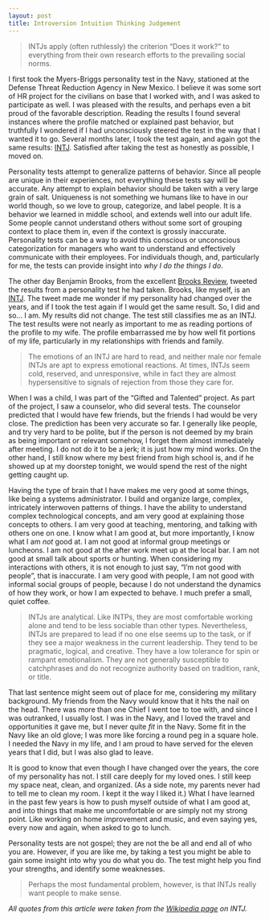 ```yaml
---
layout: post
title: Introversion Intuition Thinking Judgement
---
```


>INTJs apply (often ruthlessly) the criterion &#8220;Does it work?&#8221; to everything from their own research efforts to the prevailing social norms.

I first took the Myers-Briggs personality test in the Navy, stationed at the Defense Threat Reduction Agency in New Mexico. I believe it was some sort of HR project for the civilians on base that I worked with, and I was asked to participate as well. I was pleased with the results, and perhaps even a bit proud of the favorable description. Reading the results I found several instances where the profile matched or explained past behavior, but truthfully I wondered if I had unconsciously steered the test in the way that I wanted it to go. Several months later, I took the test again, and again got the same results: [INTJ](https://secure.wikimedia.org/wikipedia/en/wiki/INTJ). Satisfied after taking the test as honestly as possible, I moved on.

Personality tests attempt to generalize patterns of behavior. Since all people are unique in their experiences, not everything these tests say will be accurate. Any attempt to explain behavior should be taken with a very large grain of salt. Uniqueness is not something we humans like to have in our world though, so we love to group, categorize, and label people. It is a behavior we learned in middle school, and extends well into our adult life. Some people cannot understand others without some sort of grouping context to place them in, even if the context is grossly inaccurate. Personality tests can be a way to avoid this conscious or unconscious categorization for managers who want to understand and effectively communicate with their employees. For individuals though, and, particularly for me, the tests can provide insight into *why I do the things I do*. 

The other day Benjamin Brooks, from the excellent [Brooks Review](http://brooksreview.net/), tweeted the results from a personality test he had taken. Brooks, like myself, is an [INTJ](https://twitter.com/#!/BenjaminBrooks/status/55050601888890880). The tweet made me wonder if my personality had changed over the years, and if I took the test again if I would get the same result. So, I did and so&#8230; I am. My results did not change. The test still classifies me as an INTJ. The test results were not nearly as important to me as reading portions of the profile to my wife. The profile embarrassed me by how well fit portions of my life, particularly in my relationships with friends and family. 

>The emotions of an INTJ are hard to read, and neither male nor female INTJs are apt to express emotional reactions. At times, INTJs seem cold, reserved, and unresponsive, while in fact they are almost hypersensitive to signals of rejection from those they care for.

When I was a child, I was part of the &#8220;Gifted and Talented&#8221; project. As part of the project, I saw a counselor, who did several tests. The counselor predicted that I would have few friends, but the friends I had would be very close. The prediction has been very accurate so far. I generally like people, and try very hard to be polite, but if the person is not deemed by my brain as being important or relevant somehow, I forget them almost immediately after meeting. I do not do it to be a jerk; it is just how my mind works. On the other hand, I still know where my best friend from high school is, and if he showed up at my doorstep tonight, we would spend the rest of the night getting caught up. 

Having the type of brain that I have makes me very good at some things, like being a systems administrator. I build and organize large, complex, intricately interwoven patterns of things. I have the ability to understand complex technological concepts, and am very good at explaining those concepts to others. I am very good at teaching, mentoring, and talking with others one on one. I know what I am good at, but more importantly, I know what I am *not* good at. I am not good at informal group meetings or luncheons. I am not good at the after work meet up at the local bar. I am not good at small talk about sports or hunting. When considering my interactions with others, it is not enough to just say, &#8220;I&#8217;m not good with people&#8221;, that is inaccurate. I am very good with people, I am not good with informal social groups of people, because I do not understand the dynamics of how they work, or how I am expected to behave. I much prefer a small, quiet coffee.  

>INTJs are analytical. Like INTPs, they are most comfortable working alone and tend to be less sociable than other types. Nevertheless, INTJs are prepared to lead if no one else seems up to the task, or if they see a major weakness in the current leadership. They tend to be pragmatic, logical, and creative. They have a low tolerance for spin or rampant emotionalism. They are not generally susceptible to catchphrases and do not recognize authority based on tradition, rank, or title.

That last sentence might seem out of place for me, considering my military background. My friends from the Navy would know that it hits the nail on the head. There was more than one Chief I went toe to toe with, and since I was outranked, I usually lost. I was in the Navy, and I loved the travel and opportunities it gave me, but I never quite *fit* in the Navy. Some fit in the Navy like an old glove; I was more like forcing a round peg in a square hole. I needed the Navy in my life, and I am proud to have served for the eleven years that I did, but I was also glad to leave.

It is good to know that even though I have changed over the years, the core of my personality has not. I still care deeply for my loved ones. I still keep my space neat, clean, and organized. (As a side note, my parents never had to tell me to clean my room. I kept it the way I liked it.) What I have learned in the past few years is how to push myself outside of what I am good at, and into things that make me uncomfortable or are simply not my strong point. Like working on home improvement and music, and even saying yes, every now and again, when asked to go to lunch.

Personality tests are not gospel; they are not the be all and end all of who you are. However, if you are like me, by taking a test you might be able to gain some insight into why you do what you do. The test might help you find your strengths, and identify some weaknesses. 

> Perhaps the most fundamental problem, however, is that INTJs really want people to make sense.



*All quotes from this article were taken from the [Wikipedia page](https://secure.wikimedia.org/wikipedia/en/wiki/INTJ) on INTJ.*
